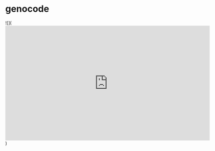 # genocode

![](<iframe width="640" height="360" src="https://miro.com/app/embed/o9J_kueMq-E=/?" frameborder="0" scrolling="no" allowfullscreen></iframe>)
